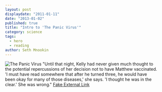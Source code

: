 ```yaml
---
layout: post
displaydate: "2011-01-11"
date: "2013-01-02"
published: true
title: "Intro to 'The Panic Virus'"
category: science
tags: 
  - hero
  - reading
author: Seth Mnookin
---
```


![The Panic Virus](http://autismsciencefoundation.org/sites/default/files/THE-PANIC-VIRUS-cover.jpg)
"Until that night, Kelly had never given much thought to the potential repercussions of her decision not to have Matthew vaccinated. 'I must have read somewhere that after he turned three, he would have been okay for many of those diseases,' she says. 'I thought he was in the clear.' She was wrong." [Fake External Link](www.theraptorlab.com)